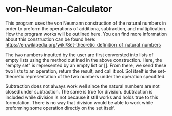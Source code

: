 # von-Neuman-Calculator

This program uses the von Neumann construction of the natural numbers in order to 
preform the operations of additiona, subtraction, and multiplication. How the 
program works will be outlined here. You can find more information about this 
construction can be found here: 
https://en.wikipedia.org/wiki/Set-theoretic_definition_of_natural_numbers

The two numbers inputted by the user are first conversted into lists of empty lists 
using the method outlined in the above construction. Here, the "empty set" is 
represented by an empty list or []. From there, we send these two lists to an 
operation, return the result, and call it sol. Sol itself is the set-theoretic 
representation of the two numbers under the operation specififed. 

Subtraction does not always work well since the natural numbers are not closed 
under subtraction. The same is true for division. Subtraction is included while 
division is not because it still works and holds true to this formulation. There is
no way that division would be able to work while preforming some operation directly 
on the set itself. 


